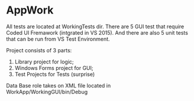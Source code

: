 # AppWork
All tests are located at WorkingTests dir.
There are 5 GUI test that require Coded UI Fremawork (intgrated in VS 2015).
And there are also 5 unit tests that can be run from VS Test Environment.

Project consists of 3 parts:
1. Library project for logic;
2. Windows Forms project for GUI;
3. Test Projects for Tests (surprise)

Data Base role takes on XML file located in WorkApp/WorkingGUI/bin/Debug
